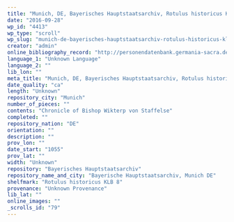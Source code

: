 ```yaml
---
title: "Munich, DE, Bayerisches Hauptstaatsarchiv, Rotulus historicus KLB 8"
date: "2016-09-28"
wp_id: "4413"
wp_type: "scroll"
wp_slug: "munich-de-bayerisches-hauptstaatsarchiv-rotulus-historicus-klb-8"
creator: "admin"
online_bibliography_record: "http://personendatenbank.germania-sacra.de/files/books/NF%2028%20Hemmerle%20Benediktbeuern.pdf"
language_1: "Unknown Language"
language_2: ""
lib_lon: ""
meta_title: "Munich, DE, Bayerisches Hauptstaatsarchiv, Rotulus historicus KLB 8"
date_quality: "ca"
length: "Unknown"
repository_city: "Munich"
number_of_pieces: ""
contents: "Chronicle of Bishop Wikterp von Staffelse"
completed: ""
repository_nation: "DE"
orientation: ""
description: ""
prov_lon: ""
date_start: "1055"
prov_lat: ""
width: "Unknown"
repository: "Bayerisches Hauptstaatsarchiv"
repository_name_and_city: "Bayerische Hauptstaatsarchiv, Munich DE"
shelfmark: "Rotulus historicus KLB 8"
provenance: "Unknown Provenance"
lib_lat: ""
online_images: ""
_scrolls_id: "79"
---
```



